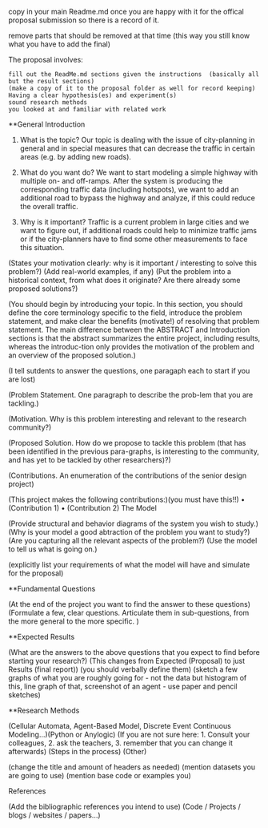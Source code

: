copy in your main Readme.md once you are happy with it for the offical proposal submission so there is a record of it.

remove parts that should be removed at that time (this way you still know what you have to add the final)

The proposal involves:

    fill out the ReadMe.md sections given the instructions  (basically all but the result sections)
    (make a copy of it to the proposal folder as well for record keeping)
    Having a clear hypothesis(es) and experiment(s) 
    sound research methods
    you looked at and familiar with related work

**General Introduction

1. What is the topic?
Our topic is dealing with the issue of city-planning in general and in special measures that can decrease the traffic in certain areas (e.g. by adding new roads).
 
2. What do you want do?
We want to start modeling a simple highway with multiple on- and off-ramps.
After the system is producing the corresponding traffic data (including hotspots), we want to add an additional road to bypass the highway and analyze, if this could reduce the overall traffic.
 
3. Why is it important?
Traffic is a current problem in large cities and we want to figure out, if additional roads could help to minimize traffic jams or if the city-planners have to find some other measurements to face this situation.

(States your motivation clearly: why is it important / interesting to solve this problem?) (Add real-world examples, if any) (Put the problem into a historical context, from what does it originate? Are there already some proposed solutions?)

(You should begin by introducing your topic. In this section, you should define the core terminology specific to the field, introduce the problem statement, and make clear the benefits (motivate!) of resolving that problem statement. The main difference between the ABSTRACT and Introduction sections is that the abstract summarizes the entire project, including results, whereas the introduc-tion only provides the motivation of the problem and an overview of the proposed solution.)

(I tell sutdents to answer the questions, one paragaph each to start if you are lost)

(Problem Statement. One paragraph to describe the prob-lem that you are tackling.)

(Motivation. Why is this problem interesting and relevant to the research community?)

(Proposed Solution. How do we propose to tackle this problem (that has been identified in the previous para-graphs, is interesting to the community, and has yet to be tackled by other researchers)?)

(Contributions. An enumeration of the contributions of the senior design project)

(This project makes the following contributions:)(you must have this!!) • (Contribution 1) • (Contribution 2)
The Model

(Provide structural and behavior diagrams of the system you wish to study.) (Why is your model a good abtraction of the problem you want to study?) (Are you capturing all the relevant aspects of the problem?) (Use the model to tell us what is going on.)

(explicitly list your requirements of what the model will have and simulate for the proposal)


**Fundamental Questions

(At the end of the project you want to find the answer to these questions) (Formulate a few, clear questions. Articulate them in sub-questions, from the more general to the more specific. )


**Expected Results

(What are the answers to the above questions that you expect to find before starting your research?) (This changes from Expected (Proposal) to just Results (final report)) (you should verbally define them) (sketch a few graphs of what you are roughly going for - not the data but histogram of this, line graph of that, screenshot of an agent - use paper and pencil sketches)


**Research Methods

(Cellular Automata, Agent-Based Model, Discrete Event Continuous Modeling...)(Python or Anylogic) (If you are not sure here: 1. Consult your colleagues, 2. ask the teachers, 3. remember that you can change it afterwards) (Steps in the process)
(Other)

(change the title and amount of headers as needed) (mention datasets you are going to use) (mention base code or examples you)

References

(Add the bibliographic references you intend to use) (Code / Projects / blogs / websites / papers...)
